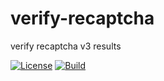 # verify-recaptcha

verify recaptcha v3 results

[![License](https://img.shields.io/github/license/seankhliao/http-server.svg?style=for-the-badge&maxAge=31536000)](LICENSE)
[![Build](https://badger.seankhliao.com/i/github_seankhliao_http-server)](https://badger.seankhliao.com/l/github_seankhliao_http-server)
